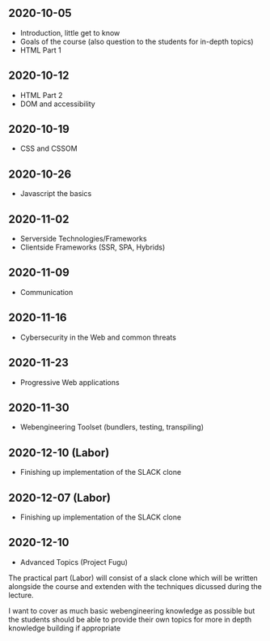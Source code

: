 ## 2020-10-05
 * Introduction, little get to know
 * Goals of the course (also question to the students for in-depth topics)
 * HTML Part 1
## 2020-10-12
 * HTML Part 2
 * DOM and accessibility
## 2020-10-19
 * CSS and CSSOM
## 2020-10-26
 * Javascript the basics
## 2020-11-02
 * Serverside Technologies/Frameworks
 * Clientside Frameworks (SSR, SPA, Hybrids)
## 2020-11-09
 * Communication
## 2020-11-16
 * Cybersecurity in the Web and common threats
## 2020-11-23
 * Progressive Web applications
## 2020-11-30
 * Webengineering Toolset (bundlers, testing, transpiling)
## 2020-12-10 (Labor)
 * Finishing up implementation of the SLACK clone
## 2020-12-07 (Labor)
 * Finishing up implementation of the SLACK clone
## 2020-12-10 
 * Advanced Topics (Project Fugu)

The practical part (Labor) will consist of a slack clone which will be written alongside the course and extenden with the techniques dicussed during the lecture.

I want to cover as much basic webengineering knowledge as possible but the students should be able to provide their own topics for more in depth knowledge building if appropriate
